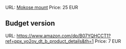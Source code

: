 URL: [Mokose mount](https://www.amazon.com/MOKOSE-Articulating-Base%EF%BC%8CFriction-Monitor-Action/dp/B0DCHZS218/ref=sr_1_13?crid=3AL8JE6LYU813&dib=eyJ2IjoiMSJ9.IQhAIRhC6Q0y1q-_yN4pD2TSGIV9ClphBaw6QixWxX7FTt_0vaM-8_eqx7tLlsNIatMGz6ZUyxaGyr3qQSs1cqXFyLvTKBjX5xyL3vc3z7McckRTNf1AnMJXDDUPTLwkFgjW3D8xioj3DIcREl3kBLL8oL2rLC20FJoielr-yGakwBnqSd3xUoeJrJZkXfdK3vdmonIjy6nC_ibDJ72wMP_snsEdidOlO-5exGU9mNA.VTuWraqMVUZHDiiuR9ikZMemuPtFLVW3D7BG_dgFLAY&dib_tag=se&keywords=2+Pack+Articulating+Magic+Arm+Wall&qid=1731028421&sprefix=2+pack+articulating+magic+arm+wall%2Caps%2C718&sr=8-13)
Price: 25 EUR

## Budget version
URL: https://www.amazon.com/dp/B07YQHCCT1?ref=ppx_yo2ov_dt_b_product_details&th=1
Price: 7 EUR

